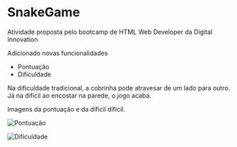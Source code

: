 # SnakeGame #

Atividade proposta pelo bootcamp de HTML Web Developer da Digital Innovation

Adicionado novas funcionalidades

* Pontuação 
* Dificuldade

Na dificuldade tradicional, a cobrinha pode atravesar de um lado para 
outro. Já na díficil ao encostar na parede, o jogo acaba.

Imagens da pontuação e da dificil díficil.

![Pontuação](img/1)

![Dificuldade](img/2)